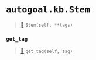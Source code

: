 # `autogoal.kb.Stem`

> [📝](https://github.com/autogal/autogoal/blob/main/autogoal/kb/_data.py#L397)
> `Stem(self, **tags)`

### `get_tag`

> [📝](https://github.com/autogoal/autogoal/blob/main/autogoal/kb/_data.py#L283)
> `get_tag(self, tag)`

